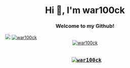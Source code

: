 <h1 align="center">Hi 👋, I'm war100ck</h1>
<h3 align="center">Welcome to my Github!</h3>

<a href="https://github.com/anuraghazra/github-readme-stats">  
<img src="https://github-readme-stats.vercel.app/api/top-langs/?username=war100ck&langs_count=16&theme=dark" /></a>
 
<a href="https://github.com/anuraghazra/github-readme-stats">
<img src="https://github-readme-streak-stats.herokuapp.com/?user=war100ck&theme=dark" alt="war100ck" />
<center> 
<a href="https://github.com/anuraghazra/convoychat">
<img align="center" src="https://github-readme-stats.vercel.app/api?username=war100ck&show_icons=true&theme=dark" alt="war100ck" /></a>
 
</center>
<pre><h3 align="center"> <a href="https://github.com/ryo-ma/github-profile-trophy"><img src="https://github-profile-trophy.vercel.app/?username=war100ck&theme=dark" alt="war100ck" /></a></h3></pre>

